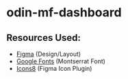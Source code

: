 # odin-mf-dashboard

## Resources Used:

- [Figma](https://www.figma.com/file/pQ2Jj2olu5kTH6VJGLzrsS/Odin-MF-Dashboard?node-id=0%3A1&t=WYAylpqlUbDdQgYh-1) (Design/Layout)
- [Google Fonts](https://fonts.google.com/specimen/Montserrat?query=montserrat) (Montserrat Font)
- [Icons8](https://icons8.com/) (Figma Icon Plugin)

